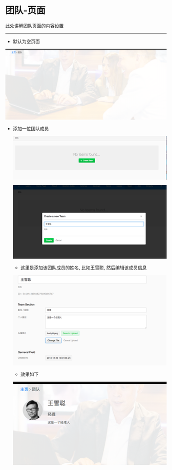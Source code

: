 # 团队-页面

此处讲解团队页面的内容设置

---

* 默认为空页面

![Screenshot](img/team/team1.png)



* 添加一位团队成员

  ![Screenshot](img/team/team2.png)

  ![Screenshot](img/team/team2_1.png)

  * 这里是添加该团队成员的姓名, 比如王雪聪, 然后编辑该成员信息

  ![Screenshot](img/team/team2_2.png)

  * 效果如下

  ![Screenshot](img/team/team3.png)



